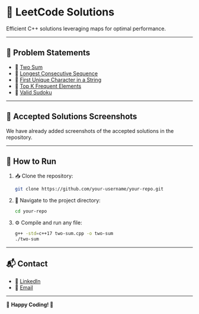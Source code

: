 # 🚀 LeetCode Solutions

Efficient C++ solutions leveraging maps for optimal performance.

---

## 📌 Problem Statements
- 🔹 [Two Sum](https://leetcode.com/problems/two-sum/)
- 🔹 [Longest Consecutive Sequence](https://leetcode.com/problems/longest-consecutive-sequence/)
- 🔹 [First Unique Character in a String](https://leetcode.com/problems/first-unique-character-in-a-string/)
- 🔹 [Top K Frequent Elements](https://leetcode.com/problems/top-k-frequent-elements/)
- 🔹 [Valid Sudoku](https://leetcode.com/problems/valid-sudoku/)

---

## 📸 Accepted Solutions Screenshots
We have already added screenshots of the accepted solutions in the repository.

---

## 🚀 How to Run
1. 📥 Clone the repository:
   ```bash
   git clone https://github.com/your-username/your-repo.git
   ```
2. 📂 Navigate to the project directory:
   ```bash
   cd your-repo
   ```
3. ⚙️ Compile and run any file:
   ```bash
   g++ -std=c++17 two-sum.cpp -o two-sum
   ./two-sum
   ```

---

## 📬 Contact
- 🔗 [LinkedIn](https://www.linkedin.com/in/shubh-patel-8a6663323)
- 📧 [Email](mailto:shubhpatel2005@gmail.com)

---

🎯 **Happy Coding! 🚀**
